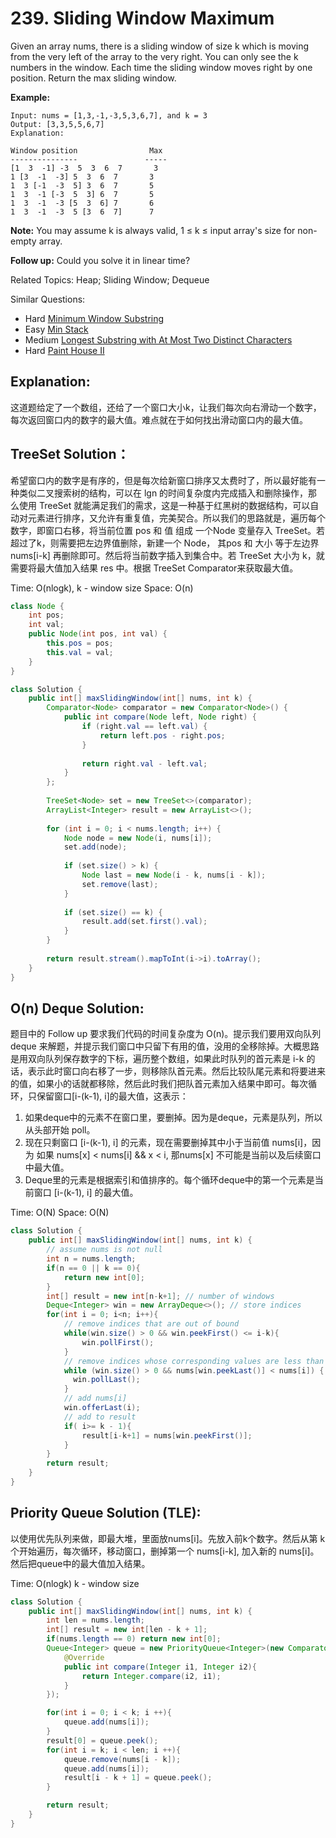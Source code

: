 # 239. Sliding Window Maximum
Given an array nums, there is a sliding window of size k which is moving from the very left of the array to the very right. You can only see the k numbers in the window. Each time the sliding window moves right by one position. Return the max sliding window.

**Example:**

    Input: nums = [1,3,-1,-3,5,3,6,7], and k = 3
    Output: [3,3,5,5,6,7] 
    Explanation: 

    Window position                Max
    ---------------               -----
    [1  3  -1] -3  5  3  6  7       3
    1 [3  -1  -3] 5  3  6  7       3
    1  3 [-1  -3  5] 3  6  7       5
    1  3  -1 [-3  5  3] 6  7       5
    1  3  -1  -3 [5  3  6] 7       6
    1  3  -1  -3  5 [3  6  7]      7

**Note:**
    You may assume k is always valid, 1 ≤ k ≤ input array's size for non-empty array.

**Follow up:**
Could you solve it in linear time?

Related Topics: Heap; Sliding Window; Dequeue

Similar Questions: 
* Hard [Minimum Window Substring](https://leetcode.com/problems/minimum-window-substring/)
* Easy [Min Stack](https://leetcode.com/problems/min-stack/)
* Medium [Longest Substring with At Most Two Distinct Characters](https://leetcode.com/problems/longest-substring-with-at-most-two-distinct-characters/)
* Hard [Paint House II](https://leetcode.com/problems/paint-house-ii/)

## Explanation:
这道题给定了一个数组，还给了一个窗口大小k，让我们每次向右滑动一个数字，每次返回窗口内的数字的最大值。难点就在于如何找出滑动窗口内的最大值。

## TreeSet Solution： 
希望窗口内的数字是有序的，但是每次给新窗口排序又太费时了，所以最好能有一种类似二叉搜索树的结构，可以在 lgn 的时间复杂度内完成插入和删除操作，那么使用 TreeSet 就能满足我们的需求，这是一种基于红黑树的数据结构，可以自动对元素进行排序，又允许有重复值，完美契合。所以我们的思路就是，遍历每个数字，即窗口右移，将当前位置 pos 和 值 组成 一个Node 变量存入 TreeSet。若超过了k，则需要把左边界值删除，新建一个 Node， 其pos 和 大小 等于左边界 nums[i-k] 再删除即可。然后将当前数字插入到集合中。若 TreeSet 大小为 k，就需要将最大值加入结果 res 中。根据 TreeSet Comparator来获取最大值。

Time: O(nlogk), k - window size
Space: O(n)

```java
class Node {
    int pos;
    int val;
    public Node(int pos, int val) {
        this.pos = pos;
        this.val = val;
    }
}

class Solution {
    public int[] maxSlidingWindow(int[] nums, int k) {
        Comparator<Node> comparator = new Comparator<Node>() {
            public int compare(Node left, Node right) {
                if (right.val == left.val) {
                    return left.pos - right.pos;    
                }
                
                return right.val - left.val;
            }  
        };
        
        TreeSet<Node> set = new TreeSet<>(comparator);
        ArrayList<Integer> result = new ArrayList<>();
        
        for (int i = 0; i < nums.length; i++) {
            Node node = new Node(i, nums[i]);
            set.add(node);
            
            if (set.size() > k) {
                Node last = new Node(i - k, nums[i - k]);
                set.remove(last);
            }
            
            if (set.size() == k) {
                result.add(set.first().val);
            }
        }
        
        return result.stream().mapToInt(i->i).toArray();
    }
}
```

## O(n) Deque Solution: 
题目中的 Follow up 要求我们代码的时间复杂度为 O(n)。提示我们要用双向队列 deque 来解题，并提示我们窗口中只留下有用的值，没用的全移除掉。大概思路是用双向队列保存数字的下标，遍历整个数组，如果此时队列的首元素是 i-k 的话，表示此时窗口向右移了一步，则移除队首元素。然后比较队尾元素和将要进来的值，如果小的话就都移除，然后此时我们把队首元素加入结果中即可。每次循环，只保留窗口[i-(k-1), i]的最大值，这表示：
1. 如果deque中的元素不在窗口里，要删掉。因为是deque，元素是队列，所以从头部开始 poll。
2. 现在只剩窗口 [i-(k-1), i] 的元素，现在需要删掉其中小于当前值 nums[i]，因为 如果 nums[x] < nums[i] && x < i, 那nums[x] 不可能是当前以及后续窗口中最大值。
3. Deque里的元素是根据索引和值排序的。每个循环deque中的第一个元素是当前窗口 [i-(k-1), i] 的最大值。

Time: O(N)
Space: O(N)

```java
class Solution {
    public int[] maxSlidingWindow(int[] nums, int k) {
        // assume nums is not null
        int n = nums.length;
        if(n == 0 || k == 0){
            return new int[0];
        }
        int[] result = new int[n-k+1]; // number of windows
        Deque<Integer> win = new ArrayDeque<>(); // store indices
        for(int i = 0; i<n; i++){
            // remove indices that are out of bound
            while(win.size() > 0 && win.peekFirst() <= i-k){
                win.pollFirst();
            }
            // remove indices whose corresponding values are less than nums[i]
            while (win.size() > 0 && nums[win.peekLast()] < nums[i]) {
              win.pollLast();
            }
            // add nums[i]
            win.offerLast(i);
            // add to result
            if( i>= k - 1){
                result[i-k+1] = nums[win.peekFirst()];
            }
        }
        return result;
    }
}
```

## Priority Queue Solution (TLE): 
以使用优先队列来做，即最大堆，里面放nums[i]。先放入前k个数字。然后从第 k 个开始遍历，每次循环，移动窗口，删掉第一个 nums[i-k], 加入新的 nums[i]。然后把queue中的最大值加入结果。

Time: O(nlogk) k - window size

```java
class Solution {
    public int[] maxSlidingWindow(int[] nums, int k) {
        int len = nums.length;
        int[] result = new int[len - k + 1];
        if(nums.length == 0) return new int[0];
        Queue<Integer> queue = new PriorityQueue<Integer>(new Comparator<Integer>(){
            @Override
            public int compare(Integer i1, Integer i2){
                return Integer.compare(i2, i1);
            }
        });

        for(int i = 0; i < k; i ++){
            queue.add(nums[i]);
        }
        result[0] = queue.peek();
        for(int i = k; i < len; i ++){
            queue.remove(nums[i - k]);
            queue.add(nums[i]);
            result[i - k + 1] = queue.peek();
        }

        return result;
    }
}
```